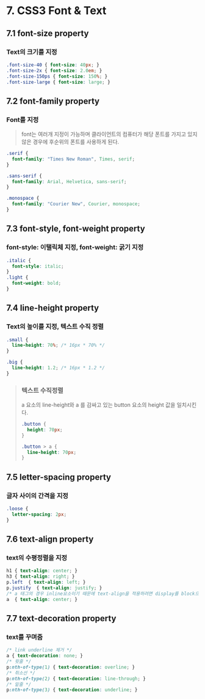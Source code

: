 # 7. CSS3 Font & Text

## 7.1 font-size property

### Text의 크기를 지정

```css
.font-size-40 { font-size: 40px; }
.font-size-2x { font-size: 2.0em; }
.font-size-150ps { font-size: 150%; }
.font-size-large { font-size: large; }
```

## 7.2 font-family property

### Font를 지정

> font는 여러개 지정이 가능하며 클라이언트의 컴퓨터가 해당 폰트를 가지고 있지 않은 경우에 후순위의 폰트를 사용하게 된다.

```css
.serif {
  font-family: "Times New Roman", Times, serif;
}

.sans-serif {
  font-family: Arial, Helvetica, sans-serif;
}

.monospace {
  font-family: "Courier New", Courier, monospace;
}
```

## 7.3 font-style, font-weight property

### font-style: 이탤릭체 지정, font-weight: 굵기 지정

```css
.italic {
  font-style: italic;
}
.light {
  font-weight: bold;
}
```

## 7.4 line-height property

### Text의 높이를 지정, 텍스트 수직 정렬

```css
.small {
  line-height: 70%; /* 16px * 70% */
}

.big {
  line-height: 1.2; /* 16px * 1.2 */
}
```

> ### **텍스트 수직정렬**
> a 요소의 line-height와 a 를 감싸고 있는 button 요소의 height 값을 일치시킨다.
> ```css
> .button {
>   height: 70px;
> }
>
> .button > a {
>   line-height: 70px;
> }

## 7.5 letter-spacing property

### 글자 사이의 간격을 지정

```css
.loose {
  letter-spacing: 2px;
}
```

## 7.6 text-align property

### text의 수평정렬을 지정

```css
h1 { text-align: center; }
h3 { text-align: right; }
p.left  { text-align: left; }
p.justify  { text-align: justify; }
/* a 태그의 경우 inline요소이기 때문에 text-align을 적용하려면 display를 block으로 지정하여야 한다. */
a  { text-align: center; }
```

## 7.7 text-decoration property

### text를 꾸며줌

```css
/* link underline 제거 */
a { text-decoration: none; }
/* 윗줄 */
p:nth-of-type(1) { text-decoration: overline; }
/* 취소선 */
p:nth-of-type(2) { text-decoration: line-through; }
/* 밑줄 */
p:nth-of-type(3) { text-decoration: underline; }
```